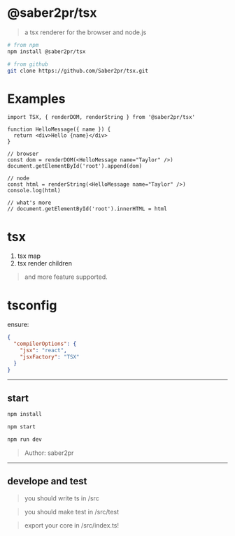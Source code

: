 # @saber2pr/tsx

> a tsx renderer for the browser and node.js

```bash
# from npm
npm install @saber2pr/tsx

# from github
git clone https://github.com/Saber2pr/tsx.git
```

# Examples

```tsx
import TSX, { renderDOM, renderString } from '@saber2pr/tsx'

function HelloMessage({ name }) {
  return <div>Hello {name}</div>
}

// browser
const dom = renderDOM(<HelloMessage name="Taylor" />)
document.getElementById('root').append(dom)

// node
const html = renderString(<HelloMessage name="Taylor" />)
console.log(html)

// what's more
// document.getElementById('root').innerHTML = html
```

# tsx

1. tsx map
2. tsx render children

> and more feature supported.

# tsconfig

ensure:

```json
{
  "compilerOptions": {
    "jsx": "react",
    "jsxFactory": "TSX"
  }
}
```

---

## start

```bash
npm install
```

```bash
npm start

npm run dev

```

> Author: saber2pr

---

## develope and test

> you should write ts in /src

> you should make test in /src/test

> export your core in /src/index.ts!

